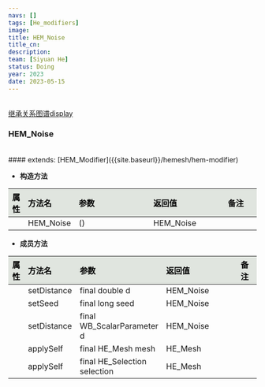 ```yaml
---
navs: []
tags: [He_modifiers]
image:
title: HEM_Noise
title_cn:
description: 
team: [Siyuan He]
status: Doing
year: 2023
date: 2023-05-15
---
```

<style>
table th:first-of-type {
width:5%;
}
table th:nth-of-type(2) {
width:20%;
}
table th:nth-of-type(3) {
width:30%;
}
table th:nth-of-type(4) {
width:30%;
}
table th:nth-of-type(5) {
width:8cm;
}
table th {
color: rgba(0,0,0)!important;
font-weight: bold; /*加粗*/
/* text-align: center !important; 内容居中，加上 !important 避免被 Markdown 样式覆盖 */
background: rgba(224,229,223,10)!important; /*背景色*/
}
</style>
            

<br>
<a href="{{site.baseurl}}/display/hemesh" onclick="saveReferrer()">继承关系图谱display</a>
<script>
function saveReferrer() {
  var referrer ='HEM_Noise';
  localStorage.setItem('referrer', referrer);
}
</script>

<br>

### HEM_Noise

<br>
#### extends:   [HEM_Modifier]({{site.baseurl}}/hemesh/hem-modifier)
<br>


- **构造方法**

| 属性   | 方法名       | 参数   | 返回值       | 备注   |
|:-----|:----------|:-----|:----------|:-----|
|      | HEM_Noise | ()   | HEM_Noise |      |

- **成员方法**

| 属性   | 方法名         | 参数                           | 返回值       | 备注   |
|:-----|:------------|:-----------------------------|:----------|:-----|
|      | setDistance | final double d               | HEM_Noise |      |
|      | setSeed     | final long seed              | HEM_Noise |      |
|      | setDistance | final WB_ScalarParameter d   | HEM_Noise |      |
|      | applySelf   | final HE_Mesh mesh           | HE_Mesh   |      |
|      | applySelf   | final HE_Selection selection | HE_Mesh   |      |